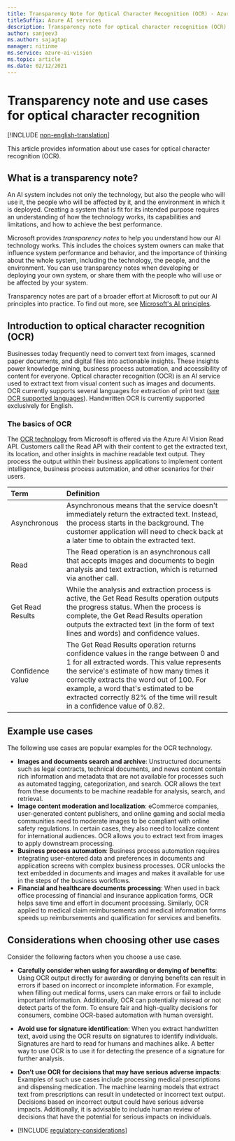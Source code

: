 ```yaml
---
title: Transparency Note for Optical Character Recognition (OCR) - Azure AI Vision
titleSuffix: Azure AI services
description: Transparency note for optical character recognition (OCR) of images and documents with printed and handwritten text using the Azure AI Vision API.
author: sanjeev3
ms.author: sajagtap
manager: nitinme
ms.service: azure-ai-vision
ms.topic: article
ms.date: 02/12/2021
---
```


# Transparency note and use cases for optical character recognition

[!INCLUDE [non-english-translation](../includes/non-english-translation.md)]

This article provides information about use cases for optical character recognition (OCR).

## What is a transparency note?

An AI system includes not only the technology, but also the people who will use it, the people who will be affected by it, and the environment in which it is deployed. Creating a system that is fit for its intended purpose requires an understanding of how the technology works, its capabilities and limitations, and how to achieve the best performance.

Microsoft provides *transparency notes* to help you understand how our AI technology works. This includes the choices system owners can make that influence system performance and behavior, and the importance of thinking about the whole system, including the technology, the people, and the environment. You can use transparency notes when developing or deploying your own system, or share them with the people who will use or be affected by your system.

Transparency notes are part of a broader effort at Microsoft to put our AI principles into practice. To find out more, see [Microsoft's AI principles](https://www.microsoft.com/ai/responsible-ai).

## Introduction to optical character recognition (OCR)

Businesses today frequently need to convert text from images, scanned paper documents, and digital files into actionable insights. These insights power knowledge mining, business process automation, and accessibility of content for everyone. Optical character recognition (OCR) is an AI service used to extract text from visual content such as images and documents. OCR currently supports several languages for extraction of print text ([see OCR supported languages](/azure/ai-services/computer-vision/language-support#optical-character-recognition-ocr)). Handwritten OCR is currently supported exclusively for English.

### The basics of OCR

The [OCR technology](/azure/ai-services/computer-vision/overview-ocr) from Microsoft is offered via the Azure AI Vision Read API. Customers call the Read API with their content to get the extracted text, its location, and other insights in machine readable text output. They process the output within their business applications to implement content intelligence, business process automation, and other scenarios for their users.

| Term | Definition |
|:-----|:----|
| Asynchronous | Asynchronous means that the service doesn't immediately return the extracted text. Instead, the process starts in the background. The customer application will need to check back at a later time to obtain the extracted text. |
| Read | The Read operation is an asynchronous call that accepts images and documents to begin analysis and text extraction, which is returned via another call. |
| Get Read Results | While the analysis and extraction process is active, the Get Read Results operation outputs the progress status. When the process is complete, the Get Read Results operation outputs the extracted text (in the form of text lines and words) and confidence values. |
| Confidence value | The Get Read Results operation returns confidence values in the range between 0 and 1 for all extracted words. This value represents the service's estimate of how many times it correctly extracts the word out of 100. For example, a word that's estimated to be extracted correctly 82% of the time will result in a confidence value of 0.82.|

## Example use cases

The following use cases are popular examples for the OCR technology.

- **Images and documents search and archive**: Unstructured documents such as legal contracts, technical documents, and news content contain rich information and metadata that are not available for processes such as automated tagging, categorization, and search. OCR allows the text from these documents to be machine readable for analysis, search, and retrieval.
- **Image content moderation and localization**: eCommerce companies, user-generated content publishers, and online gaming and social media communities need to moderate images to be compliant with online safety regulations. In certain cases, they also need to localize content for international audiences. OCR allows you to extract text from images to apply downstream processing.
- **Business process automation**: Business process automation requires integrating user-entered data and preferences in documents and application screens with complex business processes. OCR unlocks the text embedded in documents and images and makes it available for use in the steps of the business workflows.
- **Financial and healthcare documents processing**: When used in back office processing of financial and insurance application forms, OCR helps save time and effort in document processing. Similarly, OCR applied to medical claim reimbursements and medical information forms speeds up reimbursements and qualification for services and benefits.

## Considerations when choosing other use cases

Consider the following factors when you choose a use case.

- **Carefully consider when using for awarding or denying of benefits**: Using OCR output directly for awarding or denying benefits can result in errors if based on incorrect or incomplete information. For example, when filling out medical forms, users can make errors or fail to include important information. Additionally, OCR can potentially misread or not detect parts of the form. To ensure fair and high-quality decisions for consumers, combine OCR-based automation with human oversight.
- **Avoid use for signature identification**: When you extract handwritten text, avoid using the OCR results on signatures to identify individuals. Signatures are hard to read for humans and machines alike. A better way to use OCR is to use it for detecting the presence of a signature for further analysis.
- **Don’t use OCR for decisions that may have serious adverse impacts**: Examples of such use cases include processing medical prescriptions and dispensing medication. The machine learning models that extract text from prescriptions can result in undetected or incorrect text output. Decisions based on incorrect output could have serious adverse impacts. Additionally, it is advisable to include human review of decisions that have the potential for serious impacts on individuals.

- [!INCLUDE [regulatory-considerations](../includes/regulatory-considerations.md)]
